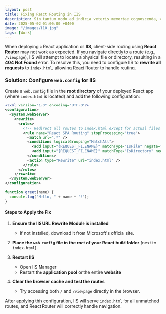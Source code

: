 ```yaml
---
layout: post
title: Fixing React Routing in IIS
description: Sin tantum modo ad indicia veteris memoriae cognoscenda, curiosorum. Haec et tu ita posuisti, et verba vestra sunt. Idemne potest esse dies...
date: 2025-05-02 01:00:00 +0400
image: "/images/110.jpg"
tags: [Work]
---
```


When deploying a React application on **IIS**, client-side routing using **React Router** may not work as expected. If you navigate directly to a route (e.g., `/viewpage`), IIS will attempt to locate a physical file or directory, resulting in a **404 Not Found** error.
To resolve this, you need to configure IIS to **rewrite all requests** to `index.html`, allowing React Router to handle routing.

### Solution: Configure `web.config` for IIS

Create a `web.config` file in the **root directory** of your deployed React app (where `index.html` is located) and add the following configuration:

```xml
<?xml version="1.0" encoding="UTF-8"?>
<configuration>
  <system.webServer>
    <rewrite>
      <rules>
        <!-- Redirect all routes to index.html except for actual files and directories -->
        <rule name="React SPA Routing" stopProcessing="true">
          <match url=".*" />
          <conditions logicalGrouping="MatchAll">
            <add input="{REQUEST_FILENAME}" matchType="IsFile" negate="true" />
            <add input="{REQUEST_FILENAME}" matchType="IsDirectory" negate="true" />
          </conditions>
          <action type="Rewrite" url="index.html" />
        </rule>
      </rules>
    </rewrite>
  </system.webServer>
</configuration>
```

```javascript
function greet(name) {
  console.log("Hello, " + name + "!");
}
```

#### **Steps to Apply the Fix**

1. **Ensure the IIS URL Rewrite Module is installed**

   - If not installed, download it from Microsoft's official site.

2. **Place the `web.config` file in the root of your React build folder** (next to `index.html`).
3. **Restart IIS**

   - Open IIS Manager
   - Restart the **application pool** or the entire **website**

4. **Clear the browser cache and test the routes**

   - Try accessing both `/` and `/viewpage` directly in the browser.

After applying this configuration, IIS will serve `index.html` for all unmatched routes, and React Router will correctly handle navigation.
